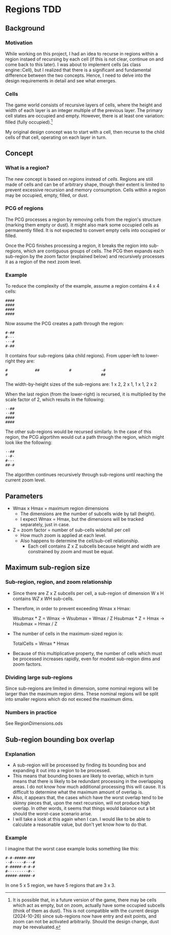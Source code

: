 Regions TDD
===========

Background
----------

### Motivation

While working on this project, I had an idea to recurse in regions within a region instaed of recursing by each cell (if this is not clear, continue on and come back to this later). I was about to implement cells (as class engine::Cell), but I realized that there is a significant and fundamental difference between the two concepts. Hence, I need to delve into the design requirements in detail and see what emerges.

### Cells

The game world consists of recursive layers of cells, where the height and width of each layer is an integer multiple of the previous layer. The primary cell states are occupied and empty. However, there is at least one variation: filled (fully occupied).[^dust]

My original design concept was to start with a cell, then recurse to the child cells of that cell, operating on each layer in turn.

Concept
-------

### What is a region?

The new concept is based on *regions* instead of *cells*. Regions are still made of cells and can be of arbitrary shape, though their extent is limited to prevent excessive recursion and memory consumption. Cells within a region may be occupied, empty, filled, or dust.

### PCG of regions

The PCG processes a region by removing cells from the region's structure (marking them empty or dust). It might also mark some occupied cells as permanently filled. It is not expected to convert empty cells into occupied or filled.

Once the PCG finishes processing a region, it breaks the region into sub-regions, which are contiguous groups of cells. The PCG then expands each sub-region by the zoom factor (explained below) and recursively processes it as a region of the next zoom level.

### Example

To reduce the complexity of the example, assume a region contains 4 x 4 cells:

```
####
####
####
####
```

Now assume the PCG creates a path through the region:

```
#·##
#··· 
···#
#·##
```

It contains four sub-regions (aka child regions). From upper-left to lower-right they are:

```
#            ##             #             ·#
#                                         ##
```

The width-by-height sizes of the sub-regions are: 1 x 2, 2 x 1, 1 x 1, 2 x 2

When the last region (from the lower-right) is recursed, it is multiplied by the scale factor of 2, which results in the following:

```
··##
··##
####
####
```

The other sub-regions would be recursed similarly. In the case of this region, the PCG algortihm would cut a path through the region, which might look like the following:

```
··##
··#·
#···
##·#
```

The algorithm continues recursively through sub-regions until reaching the current zoom level.

Parameters
----------

- Wmax x Hmax = maximum region dimensions
    - The dimensions are the number of subcells wide by tall (height).
    - I expect Wmax = Hmax, but the dimensions will be tracked separately, just in case.
- Z = zoom factor = number of sub-cells wide/tall per cell
    - How much zoom is applied at each level.
    - Also happens to determine the cell/sub-cell relationship.
        - Each cell contains Z x Z subcells because height and width are constrained by zoom and must be equal.

Maximum sub-region size
-----------------------

### Sub-region, region, and zoom relationship

- Since there are Z x Z subcells per cell, a sub-region of dimension W x H contains W*Z x W*H sub-cells.
- Therefore, in order to prevent exceeding Wmax x Hmax:

    Wsubmax * Z = Wmax  ->  Wsubmax = Wmax / Z
    Hsubmax * Z = Hmax  ->  Hsubmax = Hmax / Z

- The number of cells in the maximum-sized region is:

    TotalCells = Wmax * Hmax

- Because of this multiplicative property, the number of cells which must be processed increases rapidly, even for modest sub-region dims and zoom factors.

### Dividing large sub-regions

Since sub-regions are limited in dimension, some nominal regions will be larger than the maximum region dims. These nominal regions will be split into smaller regions which do not exceed the maximum dims.

### Numbers in practice

See RegionDimensions.ods

Sub-region bounding box overlap
-------------------------------

### Explanation

- A sub-region will be processed by finding its bounding box and expanding it out into a region to be processed.
- This means that bounding boxes are likely to overlap, which in turn means that there is likely to be redundant processing in the overlapping areas. I do not know how much additional processing this will cause. It is difficult to determine what the maximum amount of overlap is.
- Also, it appears that, the cases which have the worst overlap tend to be skinny pieces that, upon the next recursion, will not produce high overlap. In other words, it seems that things would balance out a bit should the worst-case scenario arise.
- I will take a look at this again when I can. I would like to be able to calculate a reasonable value, but don't yet know how to do that.

### Example

I imagine that the worst case example looks something like this:

```
#·#·#####·###
··#·····#···#
#·#####·#·#·#
#·········#··
#####·#####·#
```

In one 5 x 5 region, we have 5 regions that are 3 x 3.

[^dust]: It is possible that, in a future version of the game, there may be cells which act as empty, but on zoom, actually have some occupied subcells (think of them as dust). This is not compatible with the current design (2024-10-26) since sub-regions now have entry and exit points, and zoom can not be activated arbitrarily. Should the design change, dust may be reevaluated.
